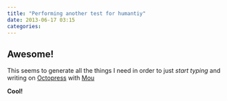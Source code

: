 ```yaml
---
title: "Performing another test for humantiy"
date: 2013-06-17 03:15
categories:
---
```

## Awesome!

This seems to generate all the things I need in order to just *start typing* and writing on [Octopress](http://www.octopress.org) with [Mou](http://mouapp.com)

**Cool!**
